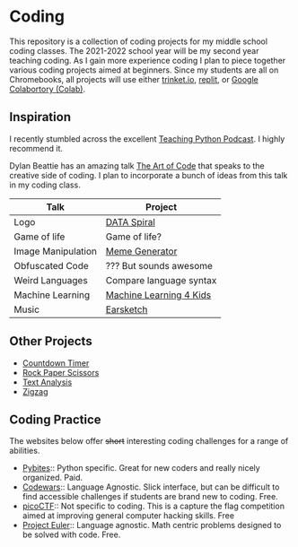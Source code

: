 # Coding

This repository is a collection of coding projects for my middle school coding classes. The 2021-2022 school year will be my second year teaching coding. As I gain more experience coding I plan to piece together various coding projects aimed at beginners. Since my students are all on Chromebooks, all projects will use either [trinket.io](https://trinket.io), [replit](https://replit.com/), or [Google Colabortory (Colab)](https://youtu.be/xoo4mTujM1U).

## Inspiration

I recently stumbled across the excellent [Teaching Python Podcast](https://www.teachingpython.fm/). I highly recommend it.

Dylan Beattie has an amazing talk [The Art of Code](https://youtu.be/6avJHaC3C2U) that speaks to the creative side of coding. I plan to incorporate a bunch of ideas from this talk in my coding class.

| Talk               | Project                                                        |
|--------------------|----------------------------------------------------------------|
| Logo               | [DATA Spiral](coding-projects/Data-Spiral.md)                  |
| Game of life       | Game of life?                                                  |
| Image Manipulation | [Meme Generator](coding-projects/meme_generator.md)            |
| Obfuscated Code    | ??? But sounds awesome                                         |
| Weird Languages    | Compare language syntax                                        |
| Machine Learning   | [Machine Learning 4 Kids](coding-projects/machine-learning.md) |
| Music              | [Earsketch](coding-projects/Earscketch.md)                     |

## Other Projects

- [Countdown Timer](coding-projects/countdown-timer.md)
- [Rock Paper Scissors](coding-projects/rock-paper-scissors.md)
- [Text Analysis](coding-projects/text-analysis.md)
- [Zigzag](coding-projects/zigzag.md)

## Coding Practice

The websites below offer ~~short~~ interesting coding challenges for a range of abilities.

- [Pybites](https://pybit.es/):: Python specific. Great for new coders and really nicely organized. Paid.
- [Codewars](https://www.codewars.com/):: Language Agnostic. Slick interface, but can be difficult to find accessible challenges if students are brand new to coding. Free.
- [picoCTF](https://picoctf.org/):: Not specific to coding. This is a capture the flag competition aimed at improving general computer hacking skills. Free
- [Project Euler](https://projecteuler.net/):: Language agnostic. Math centric problems designed to be solved with code. Free.

